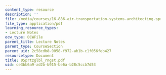 ```yaml
---
content_type: resource
description: ''
file: /media/courses/16-886-air-transportation-systems-architecting-spring-2004/ce3bb6a9ad2bb915be6ab28c5ccb7d53_05prtzglbl_rngst.pdf
file_type: application/pdf
learning_resource_types:
- Lecture Notes
ocw_type: OCWFile
parent_title: Lecture Notes
parent_type: CourseSection
parent_uid: 2c58cdb8-9058-f972-ab1b-c1f056feb427
resourcetype: Document
title: 05prtzglbl_rngst.pdf
uid: ce3bb6a9-ad2b-b915-be6a-b28c5ccb7d53
---
```

